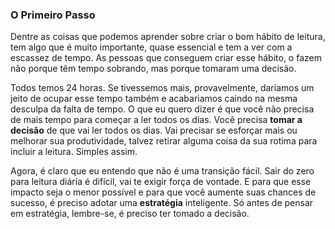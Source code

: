 ### O Primeiro Passo

Dentre as coisas que podemos aprender sobre criar o bom hábito de leitura, tem algo que é muito importante, quase essencial e tem a ver com a escassez de tempo. As pessoas que conseguem criar esse hábito, o fazem não porque têm tempo sobrando, mas porque tomaram uma decisão.

Todos temos 24 horas. Se tivessemos mais, provavelmente, dariamos um jeito de ocupar esse tempo também e acabariamos caindo na mesma desculpa da falta de tempo. O que eu quero dizer é que você não precisa de mais tempo para começar a ler todos os dias. Você precisa **tomar a decisão** de que vai ler todos os dias. Vai precisar se esforçar mais ou melhorar sua produtividade, talvez retirar alguma coisa da sua rotima para incluir a leitura. Simples assim.

Agora, é claro que eu entendo que não é uma transição fácil. Sair do zero para leitura diária é difícil, vai te exigir força de vontade. E para que esse impacto seja o menor possível e para que você aumente suas chances de sucesso, é preciso adotar uma **estratégia** inteligente. Só antes de pensar em estratégia, lembre-se, é preciso ter tomado a decisão.
